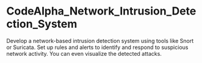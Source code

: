 # CodeAlpha_Network_Intrusion_Detection_System
Develop a network-based intrusion detection system using tools like Snort or Suricata. Set up rules and alerts to identify and respond to suspicious network activity. You can even visualize the detected attacks.
